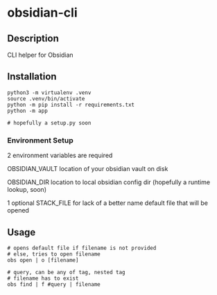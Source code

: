 # obsidian-cli

## Description

CLI helper for Obsidian

## Installation

```shell
python3 -m virtualenv .venv
source .venv/bin/activate
python -m pip install -r requirements.txt
python -m app

# hopefully a setup.py soon
```

### Environment Setup

2 environment variables are required

OBSIDIAN_VAULT
location of your obsidian vault on disk

OBSIDIAN_DIR
location to local obsidian config dir
(hopefully a runtime lookup, soon)

1 optional
STACK_FILE
for lack of a better name
default file that will be opened


## Usage

```shell
# opens default file if filename is not provided
# else, tries to open filename
obs open | o [filename]

# query, can be any of tag, nested tag
# filename has to exist
obs find | f #query | filename
```
